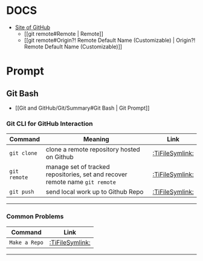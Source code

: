# DOCS

- [Site of GitHub](https://docs.github.com/en)
  - [[git remote#Remote | Remote]]
  - [[git remote#Origin?! Remote Default Name (Customizable) | Origin?! Remote Default Name (Customizable)]]

# Prompt

## Git Bash

- [[Git and GitHub/Git/Summary#Git Bash | Git Prompt]]

### Git CLI for GitHub Interaction

| Command      | Meaning                                                                      |                Link                |
| ------------ | ---------------------------------------------------------------------------- | :--------------------------------: |
| `git clone`  | clone a remote repository hosted on Github                                   | [:TiFileSymlink:](git%20clone.md)  |
| `git remote` | manage set of tracked repositories, set and recover remote name `git remote` | [:TiFileSymlink:](git%20remote.md) |
| `git push`   | send local work up to Github Repo                                            |  [:TiFileSymlink:](git%20push.md)  |

---

### Common Problems

| Command       |                 Link                  |
| ------------- | :-----------------------------------: |
| `Make a Repo` | [:TiFileSymlink:](Make%20a%20Repo.md) |

---
